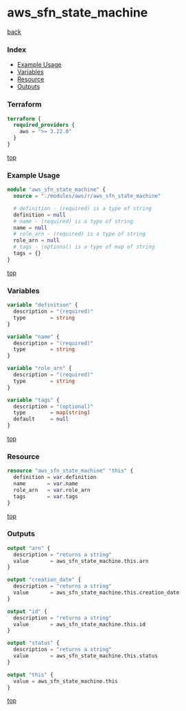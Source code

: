 # aws_sfn_state_machine

[back](../aws.md)

### Index

- [Example Usage](#example-usage)
- [Variables](#variables)
- [Resource](#resource)
- [Outputs](#outputs)

### Terraform

```terraform
terraform {
  required_providers {
    aws = ">= 3.22.0"
  }
}
```

[top](#index)

### Example Usage

```terraform
module "aws_sfn_state_machine" {
  source = "./modules/aws/r/aws_sfn_state_machine"

  # definition - (required) is a type of string
  definition = null
  # name - (required) is a type of string
  name = null
  # role_arn - (required) is a type of string
  role_arn = null
  # tags - (optional) is a type of map of string
  tags = {}
}
```

[top](#index)

### Variables

```terraform
variable "definition" {
  description = "(required)"
  type        = string
}

variable "name" {
  description = "(required)"
  type        = string
}

variable "role_arn" {
  description = "(required)"
  type        = string
}

variable "tags" {
  description = "(optional)"
  type        = map(string)
  default     = null
}
```

[top](#index)

### Resource

```terraform
resource "aws_sfn_state_machine" "this" {
  definition = var.definition
  name       = var.name
  role_arn   = var.role_arn
  tags       = var.tags
}
```

[top](#index)

### Outputs

```terraform
output "arn" {
  description = "returns a string"
  value       = aws_sfn_state_machine.this.arn
}

output "creation_date" {
  description = "returns a string"
  value       = aws_sfn_state_machine.this.creation_date
}

output "id" {
  description = "returns a string"
  value       = aws_sfn_state_machine.this.id
}

output "status" {
  description = "returns a string"
  value       = aws_sfn_state_machine.this.status
}

output "this" {
  value = aws_sfn_state_machine.this
}
```

[top](#index)